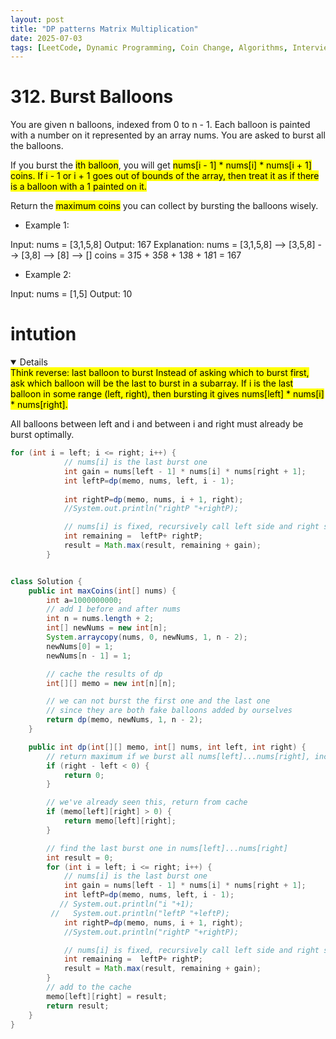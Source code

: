 ```yaml
---
layout: post
title: "DP patterns Matrix Multiplication"
date: 2025-07-03
tags: [LeetCode, Dynamic Programming, Coin Change, Algorithms, Interview Prep]
---
```

# 312. Burst Balloons

You are given n balloons, indexed from 0 to n - 1. Each balloon is painted with a number on it represented by an array nums. You are asked to burst all the balloons.

If you burst the <mark>ith balloon</mark>, you will get <mark>nums[i - 1] * nums[i] * nums[i + 1] coins<mark>. If i - 1 or i + 1 goes out of bounds of the array, then treat it as if there is a balloon with a 1 painted on it.

Return the <mark>maximum coins</mark> you can collect by bursting the balloons wisely.

 

- Example 1:

Input: nums = [3,1,5,8]
Output: 167
Explanation:
nums = [3,1,5,8] --> [3,5,8] --> [3,8] --> [8] --> []
coins =  3*1*5    +   3*5*8   +  1*3*8  + 1*8*1 = 167
- Example 2:

Input: nums = [1,5]
Output: 10

# intution
<details open>
<mark>
Think reverse: last balloon to burst
Instead of asking which to burst first, ask which balloon will be the last to burst in a subarray.
</mark>

<mark>
If i is the last balloon in some range (left, right), then bursting it gives nums[left] * nums[i] * nums[right].
</mark>

All balloons between left and i and between i and right must already be burst optimally.
</mark>

```java
for (int i = left; i <= right; i++) {
            // nums[i] is the last burst one
            int gain = nums[left - 1] * nums[i] * nums[right + 1];
            int leftP=dp(memo, nums, left, i - 1);
           
            int rightP=dp(memo, nums, i + 1, right);
            //System.out.println("rightP "+rightP);

            // nums[i] is fixed, recursively call left side and right side
            int remaining =  leftP+ rightP;
            result = Math.max(result, remaining + gain);
        }
```
</details>


```java

class Solution {
    public int maxCoins(int[] nums) {
        int a=1000000000;
        // add 1 before and after nums
        int n = nums.length + 2;
        int[] newNums = new int[n];
        System.arraycopy(nums, 0, newNums, 1, n - 2);
        newNums[0] = 1;
        newNums[n - 1] = 1;

        // cache the results of dp
        int[][] memo = new int[n][n];

        // we can not burst the first one and the last one
        // since they are both fake balloons added by ourselves
        return dp(memo, newNums, 1, n - 2);
    }

    public int dp(int[][] memo, int[] nums, int left, int right) {
        // return maximum if we burst all nums[left]...nums[right], inclusive
        if (right - left < 0) {
            return 0;
        }

        // we've already seen this, return from cache
        if (memo[left][right] > 0) {
            return memo[left][right];
        }

        // find the last burst one in nums[left]...nums[right]
        int result = 0;
        for (int i = left; i <= right; i++) {
            // nums[i] is the last burst one
            int gain = nums[left - 1] * nums[i] * nums[right + 1];
            int leftP=dp(memo, nums, left, i - 1);
           // System.out.println("i "+1);
         //   System.out.println("leftP "+leftP);
            int rightP=dp(memo, nums, i + 1, right);
            //System.out.println("rightP "+rightP);

            // nums[i] is fixed, recursively call left side and right side
            int remaining =  leftP+ rightP;
            result = Math.max(result, remaining + gain);
        }
        // add to the cache
        memo[left][right] = result;
        return result;
    }
}

```